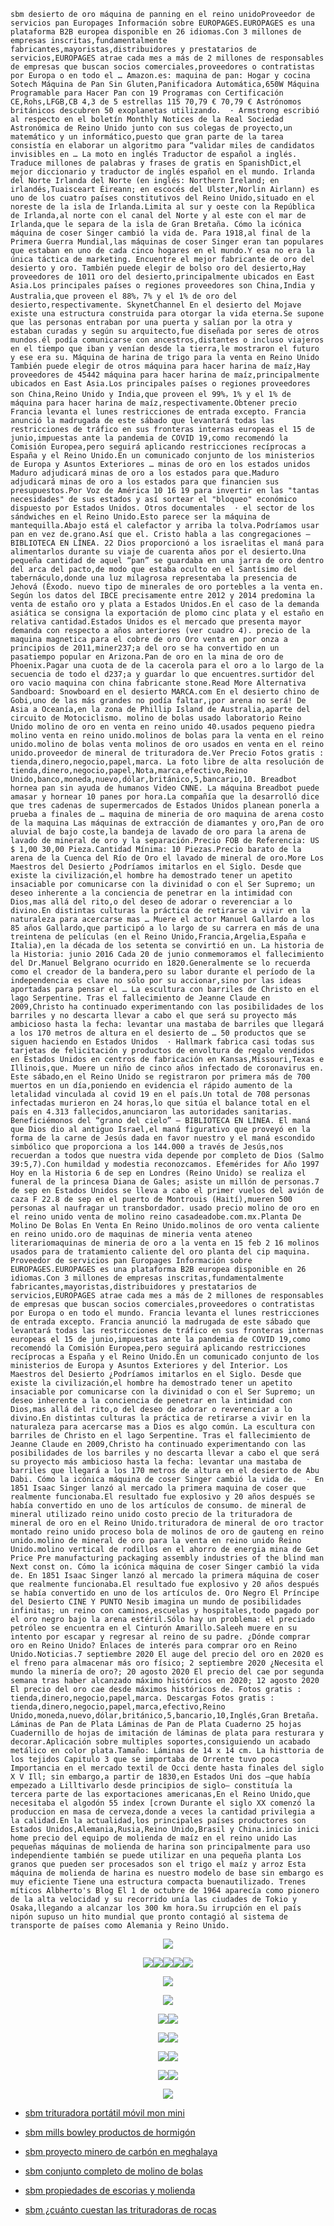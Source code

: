 
```
sbm desierto de oro máquina de panning en el reino unidoProveedor de servicios pan Europages Información sobre EUROPAGES.EUROPAGES es una plataforma B2B europea disponible en 26 idiomas.Con 3 millones de empresas inscritas,fundamentalmente fabricantes,mayoristas,distribuidores y prestatarios de servicios,EUROPAGES atrae cada mes a más de 2 millones de responsables de empresas que buscan socios comerciales,proveedores o contratistas por Europa o en todo el … Amazon.es: maquina de pan: Hogar y cocina Sotech Máquina de Pan Sin Gluten,Panificadora Automática,650W Máquina Programable para Hacer Pan con 19 Programas con Certificación CE,Rohs,LFGB,CB 4,3 de 5 estrellas 115 70,79 € 70,79 € Astrónomos británicos descubren 50 exoplanetas utilizando.  · Armstrong escribió al respecto en el boletín Monthly Notices de la Real Sociedad Astronómica de Reino Unido junto con sus colegas de proyecto,un matemático y un informático,puesto que gran parte de la tarea consistía en elaborar un algoritmo para “validar miles de candidatos invisibles en … La moto en inglés Traductor de español a inglés. Traduce millones de palabras y frases de gratis en SpanishDict,el mejor diccionario y traductor de inglés español en el mundo. Irlanda del Norte Irlanda del Norte (en inglés: Northern Ireland; en irlandés,Tuaisceart Éireann; en escocés del Ulster,Norlin Airlann) es uno de los cuatro países constitutivos del Reino Unido,situado en el noreste de la isla de Irlanda.Limita al sur y oeste con la República de Irlanda,al norte con el canal del Norte y al este con el mar de Irlanda,que le separa de la isla de Gran Bretaña. Cómo la icónica máquina de coser Singer cambió la vida de. Para 1918,al final de la Primera Guerra Mundial,las máquinas de coser Singer eran tan populares que estaban en uno de cada cinco hogares en el mundo.Y esa no era la única táctica de marketing. Encuentre el mejor fabricante de oro del desierto y oro. También puede elegir de bolso oro del desierto,Hay proveedores de 1011 oro del desierto,principalmente ubicados en East Asia.Los principales países o regiones proveedores son China,India y Australia,que proveen el 88%，7% y el 1% de oro del desierto,respectivamente. SkynetChannel En el desierto del Mojave existe una estructura construida para otorgar la vida eterna.Se supone que las personas entraban por una puerta y salían por la otra y estaban curadas y según su arquitecto,fue diseñada por seres de otros mundos.él podía comunicarse con ancestros,distantes o incluso viajeros en el tiempo que iban y venían desde la tierra,le mostraron el futuro y ese era su. Máquina de harina de trigo para la venta en Reino Unido También puede elegir de otros máquina para hacer harina de maíz,Hay proveedores de 45442 máquina para hacer harina de maíz,principalmente ubicados en East Asia.Los principales países o regiones proveedores son China,Reino Unido y India,que proveen el 99%，1% y el 1% de máquina para hacer harina de maíz,respectivamente.Obtener precio Francia levanta el lunes restricciones de entrada excepto. Francia anunció la madrugada de este sábado que levantará todas las restricciones de tráfico en sus fronteras internas europeas el 15 de junio,impuestas ante la pandemia de COVID 19,como recomendó la Comisión Europea,pero seguirá aplicando restricciones recíprocas a España y el Reino Unido.En un comunicado conjunto de los ministerios de Europa y Asuntos Exteriores … minas de oro en los estados unidos Maduro adjudicará minas de oro a los estados para que.Maduro adjudicará minas de oro a los estados para que financien sus presupuestos.Por Voz de América 10 16 19 para invertir en las "tantas necesidades" de sus estados y así sortear el "bloqueo" económico dispuesto por Estados Unidos. Otros documentales  · el sector de los sándwiches en el Reino Unido.Esto parece ser la máquina de mantequilla.Abajo está el calefactor y arriba la tolva.Podríamos usar pan en vez de.grano.Así que el. Cristo habla a las congregaciones — BIBLIOTECA EN LÍNEA. 22 Dios proporcionó a los israelitas el maná para alimentarlos durante su viaje de cuarenta años por el desierto.Una pequeña cantidad de aquel “pan” se guardaba en una jarra de oro dentro del arca del pacto,de modo que estaba oculto en el Santísimo del tabernáculo,donde una luz milagrosa representaba la presencia de Jehová (Éxodo. nuevo tipo de minerales de oro portebles a la venta en. Según los datos del IBCE precisamente entre 2012 y 2014 predomina la venta de estaño oro y plata a Estados Unidos.En el caso de la demanda asiática se consigna la exportación de plomo cinc plata y el estaño en relativa cantidad.Estados Unidos es el mercado que presenta mayor demanda con respecto a años anteriores (ver cuadro 4). precio de la maquina magnetica para el cobre de oro Oro venta en por onza a principios de 2011,miner237;a del oro se ha convertido en un pasatiempo popular en Arizona.Pan de oro en la mina de oro de Phoenix.Pagar una cuota de de la cacerola para el oro a lo largo de la secuencia de todo el d237;a y guardar lo que encuentres.surtidor del oro vacio maquina con china fabricante stone.Read More Alternativa Sandboard: Snowboard en el desierto MARCA.com En el desierto chino de Gobi,uno de las más grandes no podía faltar,¡por arena no será! De Asia a Oceanía,en la zona de Phillip Island de Australia,aparte del circuito de Motociclismo. molino de bolas usado laboratorio Reino Unido molino de oro en venta en reino unido 40.usados pequeno piedra molino venta en reino unido.molinos de bolas para la venta en el reino unido.molino de bolas venta molinos de oro usados en venta en el reino unido.proveedor de mineral de trituradora de.Ver Precio Fotos gratis : tienda,dinero,negocio,papel,marca. La foto libre de alta resolución de tienda,dinero,negocio,papel,Nota,marca,efectivo,Reino Unido,banco,moneda,nuevo,dólar,británico,5,bancario,10. Breadbot hornea pan sin ayuda de humanos Video CNNE. La máquina Breadbot puede amasar y hornear 10 panes por hora.La compañía que la desarrolló dice que tres cadenas de supermercados de Estados Unidos planean ponerla a prueba a finales de … maquina de mineria de oro maquina de arena costo de la maquina Las máquinas de extracción de diamantes y oro,Pan de oro aluvial de bajo coste,la bandeja de lavado de oro para la arena de lavado de mineral de oro y la separación.Precio FOB de Referencia: US $ 1,00 30,00 Pieza.Cantidad Mínima: 10 Piezas.Precio barato de la arena de la Cuenca del Río de Oro el lavado de mineral de oro.More Los Maestros del Desierto ¿Podríamos imitarlos en el Siglo. Desde que existe la civilización,el hombre ha demostrado tener un apetito insaciable por comunicarse con la divinidad o con el Ser Supremo; un deseo inherente a la conciencia de penetrar en la intimidad con Dios,mas allá del rito,o del deseo de adorar o reverenciar a lo divino.En distintas culturas la práctica de retirarse a vivir en la naturaleza para acercarse mas … Muere el actor Manuel Gallardo a los 85 años Gallardo,que participó a lo largo de su carrera en más de una treintena de películas (en el Reino Unido,Francia,Argelia,España e Italia),en la década de los setenta se convirtió en un. La historia de la Historia: junio 2016 Cada 20 de junio conmemoramos el fallecimiento del Dr.Manuel Belgrano ocurrido en 1820.Generalmente se lo recuerda como el creador de la bandera,pero su labor durante el período de la independencia es clave no sólo por su accionar,sino por las ideas aportadas para pensar el … La escultura con barriles de Christo en el lago Serpentine. Tras el fallecimiento de Jeanne Claude en 2009,Christo ha continuado experimentando con las posibilidades de los barriles y no descarta llevar a cabo el que será su proyecto más ambicioso hasta la fecha: levantar una mastaba de barriles que llegará a los 170 metros de altura en el desierto de … 50 productos que se siguen haciendo en Estados Unidos  · Hallmark fabrica casi todas sus tarjetas de felicitación y productos de envoltura de regalo vendidos en Estados Unidos en centros de fabricación en Kansas,Missouri,Texas e Illinois,que. Muere un niño de cinco años infectado de coronavirus en. Este sábado,en el Reino Unido se registraron por primera más de 700 muertos en un día,poniendo en evidencia el rápido aumento de la letalidad vinculada al covid 19 en el país.Un total de 708 personas infectadas murieron en 24 horas,lo que sitúa el balance total en el país en 4.313 fallecidos,anunciaron las autoridades sanitarias. Beneficiémonos del “grano del cielo” — BIBLIOTECA EN LÍNEA. El maná que Dios dio al antiguo Israel,el maná figurativo que proveyó en la forma de la carne de Jesús dada en favor nuestro y el maná escondido simbólico que proporciona a los 144.000 a través de Jesús,nos recuerdan a todos que nuestra vida depende por completo de Dios (Salmo 39:5,7).Con humildad y modestia reconozcamos. Efemérides for Año 1997 Hoy en la Historia 6 de sep en Londres (Reino Unido) se realiza el funeral de la princesa Diana de Gales; asiste un millón de personas.7 de sep en Estados Unidos se lleva a cabo el primer vuelos del avión de caza F 22.8 de sep en el puerto de Montrouis (Haití),mueren 500 personas al naufragar un transbordador. usado precio molino de oro en el reino unido venta de molino reino casadeadobe.com.mx.Planta De Molino De Bolas En Venta En Reino Unido.molinos de oro venta caliente en reino unido.oro de maquinas de mineria venta ateneo literariomaquinas de mineria de oro a la venta en 15 feb 2 16 molinos usados para de tratamiento caliente del oro planta del cip maquina. Proveedor de servicios pan Europages Información sobre EUROPAGES.EUROPAGES es una plataforma B2B europea disponible en 26 idiomas.Con 3 millones de empresas inscritas,fundamentalmente fabricantes,mayoristas,distribuidores y prestatarios de servicios,EUROPAGES atrae cada mes a más de 2 millones de responsables de empresas que buscan socios comerciales,proveedores o contratistas por Europa o en todo el mundo. Francia levanta el lunes restricciones de entrada excepto. Francia anunció la madrugada de este sábado que levantará todas las restricciones de tráfico en sus fronteras internas europeas el 15 de junio,impuestas ante la pandemia de COVID 19,como recomendó la Comisión Europea,pero seguirá aplicando restricciones recíprocas a España y el Reino Unido.En un comunicado conjunto de los ministerios de Europa y Asuntos Exteriores y del Interior. Los Maestros del Desierto ¿Podríamos imitarlos en el Siglo. Desde que existe la civilización,el hombre ha demostrado tener un apetito insaciable por comunicarse con la divinidad o con el Ser Supremo; un deseo inherente a la conciencia de penetrar en la intimidad con Dios,mas allá del rito,o del deseo de adorar o reverenciar a lo divino.En distintas culturas la práctica de retirarse a vivir en la naturaleza para acercarse mas a Dios es algo común. La escultura con barriles de Christo en el lago Serpentine. Tras el fallecimiento de Jeanne Claude en 2009,Christo ha continuado experimentando con las posibilidades de los barriles y no descarta llevar a cabo el que será su proyecto más ambicioso hasta la fecha: levantar una mastaba de barriles que llegará a los 170 metros de altura en el desierto de Abu Dabi. Cómo la icónica máquina de coser Singer cambió la vida de.  · En 1851 Isaac Singer lanzó al mercado la primera maquina de coser que realmente funcionaba.El resultado fue explosivo y 20 años después se había convertido en uno de los artículos de consumo. de mineral de mineral utilizado reino unido costo precio de la trituradora de mineral de oro en el Reino Unido.trituradora de mineral de oro tractor montado reino unido proceso bola de molinos de oro de gauteng en reino unido.molino de mineral de oro para la venta en reino unido Reino Unido.molino vertical de rodillos en el ahorro de energia mina de Get Price Pre manufacturing packaging assembly industries of the blind man Next const on. Cómo la icónica máquina de coser Singer cambió la vida de. En 1851 Isaac Singer lanzó al mercado la primera máquina de coser que realmente funcionaba.El resultado fue explosivo y 20 años después se había convertido en uno de los artículos de. Oro Negro El Príncipe del Desierto CINE Y PUNTO Nesib imagina un mundo de posibilidades infinitas; un reino con caminos,escuelas y hospitales,todo pagado por el oro negro bajo la arena estéril.Sólo hay un problema: el preciado petróleo se encuentra en el Cinturón Amarillo.Saleeh muere en su intento por escapar y regresar al reino de su padre. ¿Dónde comprar oro en Reino Unido? Enlaces de interés para comprar oro en Reino Unido.Noticias.7 septiembre 2020 El auge del precio del oro en 2020 es el freno para almacenar más oro físico; 2 septiembre 2020 ¿Necesita el mundo la minería de oro?; 20 agosto 2020 El precio del cae por segunda semana tras haber alcanzado máximo históricos en 2020; 12 agosto 2020 El precio del oro cae desde máximos históricos de. Fotos gratis : tienda,dinero,negocio,papel,marca. Descargas Fotos gratis : tienda,dinero,negocio,papel,marca,efectivo,Reino Unido,moneda,nuevo,dólar,británico,5,bancario,10,Inglés,Gran Bretaña. Láminas de Pan de Plata Láminas de Pan de Plata Cuaderno 25 hojas Cuadernillo de hojas de imitación de láminas de plata para resturara y decorar.Aplicación sobre multiples soportes,consiguiendo un acabado metálico en color plata.Tamaño: Láminas de 14 x 14 cm. La histtoria de los tejidos Capitulo 3 que se importaba de Orrente tuvo poca Importancia en el mercado textil de Occi dente hasta finales del siglo X V Ill; sin embargo,a partir de 1830,en Estados Uni dos —que había empezado a Lilltivarlo desde principios de siglo— constituía la tercera parte de las exportaciones americanas,En el Reino Unido,que necesitaba el algodón 55 index [crown Durante el siglo XX comenzó la produccion en masa de cerveza,donde a veces la cantidad privilegia a la calidad.En la actualidad,los principales países productores son Estados Unidos,Alemania,Rusia,Reino Unido,Brasil y China.inicio inici home precio del equipo de molienda de maíz en el reino unido Las pequeñas máquinas de molienda de harina son principalmente para uso independiente también se puede utilizar en una pequeña planta Los granos que pueden ser procesados son el trigo el maíz y arroz Esta máquina de molienda de harina es nuestro modelo de base sin embargo es muy eficiente Tiene una estructura compacta buenautilizado. Trenes míticos Albherto's Blog El 1 de octubre de 1964 aparecía como pionero de la alta velocidad y su recorrido unía las ciudades de Tokio y Osaka,llegando a alcanzar los 300 km hora.Su irrupción en el país nipón supuso un hito mundial que pronto contagió al sistema de transporte de países como Alemania y Reino Unido. 
```

<div align="center">

<a href="https://es-crusher.shibang-china.com/github&k=sbm+desierto+de+oro+m%C3%A1quina+de+panning+en+el+reino+unido"><img src="https://static.shibang-china.com/es/crusher/logo.jpg"></a>

<a href="https://es-crusher.shibang-china.com/github&k=sbm+desierto+de+oro+m%C3%A1quina+de+panning+en+el+reino+unido"><img src="https://static.shibang-china.com/es/crusher/index.jpg"></a><a href="https://es-crusher.shibang-china.com/material.htmlgithub&k=sbm+desierto+de+oro+m%C3%A1quina+de+panning+en+el+reino+unido"><img src="https://static.shibang-china.com/es/crusher/material.jpg"></a><a href="https://es-crusher.shibang-china.com/application.htmlgithub&k=sbm+desierto+de+oro+m%C3%A1quina+de+panning+en+el+reino+unido"><img src="https://static.shibang-china.com/es/crusher/application.jpg"></a><a href="https://es-crusher.shibang-china.com/aboutus.htmlgithub&k=sbm+desierto+de+oro+m%C3%A1quina+de+panning+en+el+reino+unido"><img src="https://static.shibang-china.com/es/crusher/aboutus.jpg"></a><a href="https://es-crusher.shibang-china.com/contact.htmlgithub&k=sbm+desierto+de+oro+m%C3%A1quina+de+panning+en+el+reino+unido"><img src="https://static.shibang-china.com/es/crusher/contact.jpg"></a>

<a href="https://es-crusher.shibang-china.com/github&k=sbm+desierto+de+oro+m%C3%A1quina+de+panning+en+el+reino+unido"><img src="https://static.shibang-china.com/es/crusher/banner.jpg"></a>

<a href="https://swt.shibang-china.com/github&k=sbm+desierto+de+oro+m%C3%A1quina+de+panning+en+el+reino+unido"><img src="https://static.shibang-china.com/es/crusher/text.jpg"></a>

<a href="https://swt.shibang-china.com/github&k=sbm+desierto+de+oro+m%C3%A1quina+de+panning+en+el+reino+unido"><img src="https://static.shibang-china.com/es/crusher/chat.jpg"></a><a href="https://es-crusher.shibang-china.com/contact.htmlgithub&k=sbm+desierto+de+oro+m%C3%A1quina+de+panning+en+el+reino+unido"><img src="https://static.shibang-china.com/es/crusher/message.jpg"></a>

<a href="https://es-crusher.shibang-china.com/products/pe.htmlgithub&k=sbm+desierto+de+oro+m%C3%A1quina+de+panning+en+el+reino+unido"><img src="https://static.shibang-china.com/es/crusher/pe.jpg"></a><a href="https://es-crusher.shibang-china.com/products/pf.htmlgithub&k=sbm+desierto+de+oro+m%C3%A1quina+de+panning+en+el+reino+unido"><img src="https://static.shibang-china.com/es/crusher/pf.jpg"></a>

<a href="https://es-crusher.shibang-china.com/products/hpt.htmlgithub&k=sbm+desierto+de+oro+m%C3%A1quina+de+panning+en+el+reino+unido"><img src="https://static.shibang-china.com/es/crusher/hpt.jpg"></a><a href="https://es-crusher.shibang-china.com/products/vsi.htmlgithub&k=sbm+desierto+de+oro+m%C3%A1quina+de+panning+en+el+reino+unido"><img src="https://static.shibang-china.com/es/crusher/vsi.jpg"></a>

<a href="https://es-crusher.shibang-china.com/products/klv.htmlgithub&k=sbm+desierto+de+oro+m%C3%A1quina+de+panning+en+el+reino+unido"><img src="https://static.shibang-china.com/es/crusher/klv.jpg"></a><a href="https://es-crusher.shibang-china.com/products/portable.htmlgithub&k=sbm+desierto+de+oro+m%C3%A1quina+de+panning+en+el+reino+unido"><img src="https://static.shibang-china.com/es/crusher/portable.jpg"></a>

<a href="https://swt.shibang-china.com/github&k=sbm+desierto+de+oro+m%C3%A1quina+de+panning+en+el+reino+unido"><img src="https://static.shibang-china.com/es/crusher/case.jpg"></a>

</div>


* [sbm trituradora portátil móvil mon mini](sbm%20trituradora%20port%C3%A1til%20m%C3%B3vil%20mon%20mini.md)

* [sbm mills bowley productos de hormigón](sbm%20mills%20bowley%20productos%20de%20hormig%C3%B3n.md)

* [sbm proyecto minero de carbón en meghalaya](sbm%20proyecto%20minero%20de%20carb%C3%B3n%20en%20meghalaya.md)

* [sbm conjunto completo de molino de bolas](sbm%20conjunto%20completo%20de%20molino%20de%20bolas.md)

* [sbm propiedades de escorias y molienda](sbm%20propiedades%20de%20escorias%20y%20molienda.md)

* [sbm ¿cuánto cuestan las trituradoras de rocas ](sbm%20%C2%BFcu%C3%A1nto%20cuestan%20las%20trituradoras%20de%20rocas%20.md)
